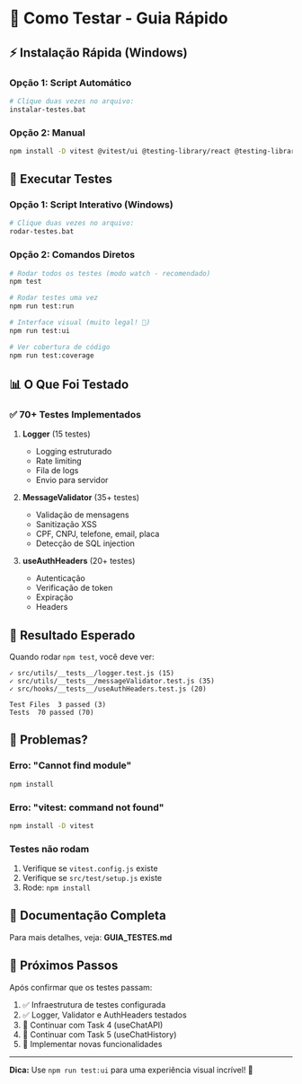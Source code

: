 # 🚀 Como Testar - Guia Rápido

## ⚡ Instalação Rápida (Windows)

### Opção 1: Script Automático
```bash
# Clique duas vezes no arquivo:
instalar-testes.bat
```

### Opção 2: Manual
```bash
npm install -D vitest @vitest/ui @testing-library/react @testing-library/jest-dom jsdom
```

## 🧪 Executar Testes

### Opção 1: Script Interativo (Windows)
```bash
# Clique duas vezes no arquivo:
rodar-testes.bat
```

### Opção 2: Comandos Diretos

```bash
# Rodar todos os testes (modo watch - recomendado)
npm test

# Rodar testes uma vez
npm run test:run

# Interface visual (muito legal! 🎨)
npm run test:ui

# Ver cobertura de código
npm run test:coverage
```

## 📊 O Que Foi Testado

### ✅ 70+ Testes Implementados

1. **Logger** (15 testes)
   - Logging estruturado
   - Rate limiting
   - Fila de logs
   - Envio para servidor

2. **MessageValidator** (35+ testes)
   - Validação de mensagens
   - Sanitização XSS
   - CPF, CNPJ, telefone, email, placa
   - Detecção de SQL injection

3. **useAuthHeaders** (20+ testes)
   - Autenticação
   - Verificação de token
   - Expiração
   - Headers

## 🎯 Resultado Esperado

Quando rodar `npm test`, você deve ver:

```
✓ src/utils/__tests__/logger.test.js (15)
✓ src/utils/__tests__/messageValidator.test.js (35)
✓ src/hooks/__tests__/useAuthHeaders.test.js (20)

Test Files  3 passed (3)
Tests  70 passed (70)
```

## 🐛 Problemas?

### Erro: "Cannot find module"
```bash
npm install
```

### Erro: "vitest: command not found"
```bash
npm install -D vitest
```

### Testes não rodam
1. Verifique se `vitest.config.js` existe
2. Verifique se `src/test/setup.js` existe
3. Rode: `npm install`

## 📖 Documentação Completa

Para mais detalhes, veja: **GUIA_TESTES.md**

## 🎉 Próximos Passos

Após confirmar que os testes passam:

1. ✅ Infraestrutura de testes configurada
2. ✅ Logger, Validator e AuthHeaders testados
3. 🔄 Continuar com Task 4 (useChatAPI)
4. 🔄 Continuar com Task 5 (useChatHistory)
5. 🔄 Implementar novas funcionalidades

---

**Dica:** Use `npm run test:ui` para uma experiência visual incrível! 🚀
